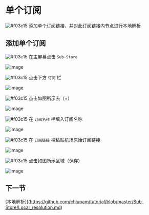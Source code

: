 # 单个订阅

![#f03c15](https://placehold.it/15/f03c15/000000?text=+) 添加单个订阅链接，并对此订阅链接内节点进行本地解析

## 添加单个订阅

![#f03c15](https://placehold.it/15/f03c15/000000?text=+) 在主屏幕点击 `Sub-Store`

![image](https://raw.githubusercontent.com/chiupam/tutorial-image/master/Sub-Store/Sub-Store.jpg)

![#f03c15](https://placehold.it/15/f03c15/000000?text=+) 点击下方 `订阅` 栏

![image](https://raw.githubusercontent.com/chiupam/tutorial-image/master/Sub-Store/Single_subscription_1.jpg)

![#f03c15](https://placehold.it/15/f03c15/000000?text=+) 点击如图所示去（+）

![image](https://raw.githubusercontent.com/chiupam/tutorial-image/master/Sub-Store/Single_subscription_2.jpg)

![#f03c15](https://placehold.it/15/f03c15/000000?text=+) 在 `订阅名称` 栏填入订阅名称

![image](https://raw.githubusercontent.com/chiupam/tutorial-image/master/Sub-Store/Single_subscription_3.jpg)

![#f03c15](https://placehold.it/15/f03c15/000000?text=+) 在 `订阅链接` 栏粘贴机场原始订阅链接

![image](https://raw.githubusercontent.com/chiupam/tutorial-image/master/Sub-Store/Single_subscription_4.jpg)

![#f03c15](https://placehold.it/15/f03c15/000000?text=+) 点击如图所示区域（保存）

![image](https://raw.githubusercontent.com/chiupam/tutorial-image/master/Sub-Store/Single_subscription_5.jpg)

## 下一节

[本地解析]](https://github.com/chiupam/tutorial/blob/master/Sub-Store/Local_resolution.md)